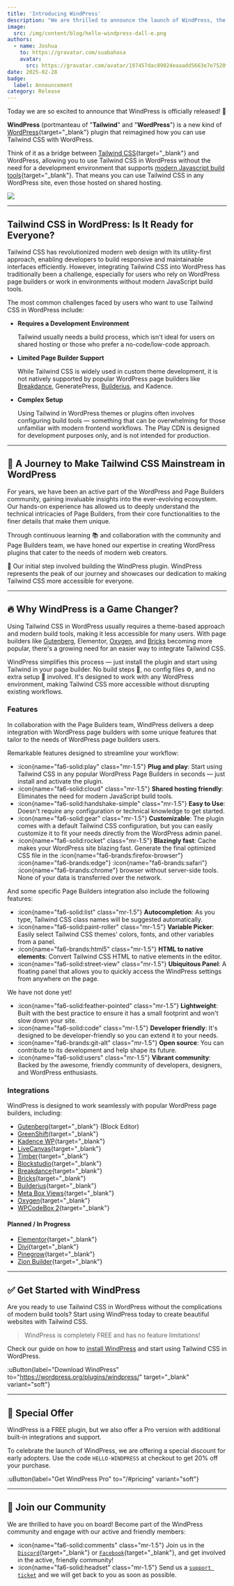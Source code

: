 ```yaml
---
title: 'Introducing WindPress'
description: "We are thrilled to announce the launch of WindPress, the new way to use Tailwind CSS with WordPress."
image:
  src: /img/content/blog/hello-windpress-dall-e.png
authors:
  - name: Joshua
    to: https://gravatar.com/suabahasa
    avatar:
      src: https://gravatar.com/avatar/197457dac89024eaaadd5663e7e7520f?size=256
date: 2025-02-28
badge:
  label: Announcement
category: Release
---
```


Today we are so excited to announce that WindPress is officially released! 🎉

**WindPress** (portmanteau of "**Tailwind**" and "**WordPress**") is a new kind of [WordPress](https://wordpress.org/){target="_blank"} plugin that reimagined how you can use Tailwind CSS with WordPress. 

Think of it as a bridge between [Tailwind CSS](https://tailwindcss.com/){target="_blank"} and WordPress, allowing you to use Tailwind CSS in WordPress without the need for a development environment that supports [modern Javascript build tools](https://vite.dev/){target="_blank"}. That means you can use Tailwind CSS in any WordPress site, even those hosted on shared hosting.

![](/img/content/blog/hello-windpress-dall-e.png)

---

## Tailwind CSS in WordPress: Is It Ready for Everyone?

Tailwind CSS has revolutionized modern web design with its utility-first approach, enabling developers to build responsive and maintainable interfaces efficiently. However, integrating Tailwind CSS into WordPress has traditionally been a challenge, especially for users who rely on WordPress page builders or work in environments without modern JavaScript build tools.

The most common challenges faced by users who want to use Tailwind CSS in WordPress include:

- **Requires a Development Environment** 

  Tailwind usually needs a build process, which isn't ideal for users on shared hosting or those who prefer a no-code/low-code approach.

- **Limited Page Builder Support**

  While Tailwind CSS is widely used in custom theme development, it is not natively supported by popular WordPress page builders like [Breakdance](/docs/integrations/breakdance), GeneratePress, [Builderius](/docs/integrations/builderius), and Kadence.

- **Complex Setup**

  Using Tailwind in WordPress themes or plugins often involves configuring build tools — something that can be overwhelming for those unfamiliar with modern frontend workflows. The Play CDN is designed for development purposes only, and is not intended for production.

---

## 🚀 A Journey to Make Tailwind CSS Mainstream in WordPress

For years, we have been an active part of the WordPress and Page Builders community, gaining invaluable insights into the ever-evolving ecosystem. Our hands-on experience has allowed us to deeply understand the technical intricacies of Page Builders, from their core functionalities to the finer details that make them unique.

Through continuous learning 📚 and collaboration with the community and Page Builders team, we have honed our expertise in creating WordPress plugins that cater to the needs of modern web creators.

🐣 Our initial step involved building the WindPress plugin. WindPress represents the peak of our journey and showcases our dedication to making Tailwind CSS more accessible for everyone.

---

## 🔥 Why WindPress is a Game Changer?

Using Tailwind CSS in WordPress usually requires a theme-based approach and modern build tools, making it less accessible for many users. With page builders like [Gutenberg](/docs/integrations/gutenberg), Elementor, [Oxygen](/docs/integrations/oxygen), and [Bricks](/docs/integrations/bricks) becoming more popular, there's a growing need for an easier way to integrate Tailwind CSS.

WindPress simplifies this process — just install the plugin and start using Tailwind in your page builder. No build steps 🚧, no config files ⚙️, and no extra setup 🧪 involved. It's designed to work with any WordPress environment, making Tailwind CSS more accessible without disrupting existing workflows.

### Features

In collaboration with the Page Builders team, WindPress delivers a deep integration with WordPress page builders with some unique features that tailor to the needs of WordPress page builders users.

Remarkable features designed to streamline your workflow:

- :icon{name="fa6-solid:play" class="mr-1.5"} **Plug and play**: Start using Tailwind CSS in any popular WordPress Page Builders in seconds — just install and activate the plugin.
- :icon{name="fa6-solid:cloud" class="mr-1.5"} **Shared hosting friendly**: Eliminates the need for modern JavaScript build tools.
- :icon{name="fa6-solid:handshake-simple" class="mr-1.5"} **Easy to Use**: Doesn't require any configuration or technical knowledge to get started.
- :icon{name="fa6-solid:gear" class="mr-1.5"} **Customizable**: The plugin comes with a default Tailwind CSS configuration, but you can easily customize it to fit your needs directly from the WordPress admin panel.
- :icon{name="fa6-solid:rocket" class="mr-1.5"} **Blazingly fast**: Cache makes your WordPress site blazing fast. Generate the final optimized CSS file in the <span class="px-1.5"> :icon{name="fa6-brands:firefox-browser"} :icon{name="fa6-brands:edge"} :icon{name="fa6-brands:safari"} :icon{name="fa6-brands:chrome"} </span> browser without server-side tools. None of your data is transferred over the network.

And some specific Page Builders integration also include the following features:

- :icon{name="fa6-solid:list" class="mr-1.5"} **Autocompletion**: As you type, Tailwind CSS class names will be suggested automatically.
- :icon{name="fa6-solid:paint-roller" class="mr-1.5"} **Variable Picker**: Easily select Tailwind CSS themes' colors, fonts, and other variables from a panel.
- :icon{name="fa6-brands:html5" class="mr-1.5"} **HTML to native elements**: Convert Tailwind CSS HTML to native elements in the editor.
- :icon{name="fa6-solid:street-view" class="mr-1.5"} **Ubiquitous Panel**: A floating panel that allows you to quickly access the WindPress settings from anywhere on the page.

We have not done yet!

- :icon{name="fa6-solid:feather-pointed" class="mr-1.5"} **Lightweight**: Built with the best practice to ensure it has a small footprint and won't slow down your site.
- :icon{name="fa6-solid:code" class="mr-1.5"} **Developer friendly**: It's designed to be developer-friendly so you can extend it to your needs.
- :icon{name="fa6-brands:git-alt" class="mr-1.5"} **Open source**: You can contribute to its development and help shape its future.
- :icon{name="fa6-solid:users" class="mr-1.5"} **Vibrant community**: Backed by the awesome, friendly community of developers, designers, and WordPress enthusiasts.

### Integrations

WindPress is designed to work seamlessly with popular WordPress page builders, including:

- [Gutenberg](https://wordpress.org/gutenberg){target="_blank"} (Block Editor)
- [GreenShift](https://greenshiftwp.com/){target="_blank"}
- [Kadence WP](https://kadencewp.com){target="_blank"}
- [LiveCanvas](https://livecanvas.com/){target="_blank"}
- [Timber](https://upstatement.com/timber/){target="_blank"}
- [Blockstudio](https://blockstudio.dev/?ref=7){target="_blank"}
- [Breakdance](https://breakdance.com/ref/165/){target="_blank"}
- [Bricks](https://bricksbuilder.io/){target="_blank"}
- [Builderius](https://builderius.io/?referral=afdfca82c8){target="_blank"}
- [Meta Box Views](https://metabox.io/plugins/mb-views/){target="_blank"}
- [Oxygen](https://oxygenbuilder.com/){target="_blank"}
- [WPCodeBox 2](https://wpcodebox.com/){target="_blank"}

#### Planned / In Progress

- [Elementor](https://be.elementor.com/visit/?bta=209150&brand=elementor){target="_blank"}
- [Divi](https://www.elegantthemes.com/affiliates/idevaffiliate.php?id=47622){target="_blank"}
- [Pinegrow](https://pinegrow.com/wordpress){target="_blank"}
- [Zion Builder](https://zionbuilder.io/){target="_blank"}

---

## ✅ Get Started with WindPress

Are you ready to use Tailwind CSS in WordPress without the complications of modern build tools? Start using WindPress today to create beautiful websites with Tailwind CSS.

> WindPress is completely FREE and has no feature limitations!

Check our guide on how to [install WindPress](/docs/getting-started/installation) and start using Tailwind CSS in WordPress.

:uButton{label="Download WindPress" to="https://wordpress.org/plugins/windpress/" target="_blank" variant="soft"}

---

## 🎁 Special Offer

WindPress is a FREE plugin, but we also offer a Pro version with additional built-in integrations and support.

To celebrate the launch of WindPress, we are offering a special discount for early adopters. Use the code `HELLO-WINDPRESS` at checkout to get 20% off your purchase.

:uButton{label="Get WindPress Pro" to="/#pricing" variant="soft"}

---

## 🌟 Join our Community

We are thrilled to have you on board! Become part of the WindPress community and engage with our active and friendly members:

- :icon{name="fa6-solid:comments" class="mr-1.5"} Join us in the [`Discord`](/go/discord){target="_blank"} or [`Facebook`](/go/facebook){target="_blank"}, and get involved in the active, friendly community!
- :icon{name="fa6-solid:headset" class="mr-1.5"} Send us a [`support ticket`](https://rosua.org/support-portal) and we will get back to you as soon as possible.
